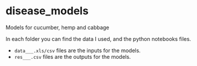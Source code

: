 # disease_models
Models for cucumber, hemp and cabbage

In each folder you can find the data I used, and the python notebooks files.

- `data___.xls/csv` files are the inputs for the models.
- `res___.csv` files are the outputs for the models.
